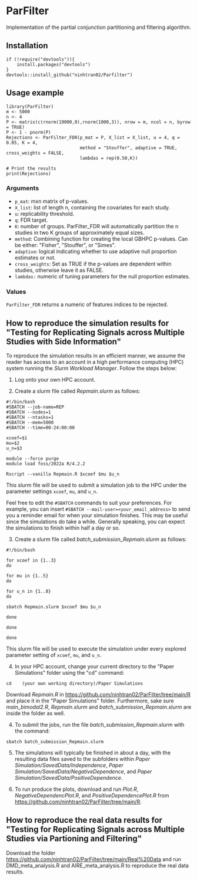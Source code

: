 # ParFilter
 Implementation of the partial conjunction partitioning and filtering algorithm.

 ## Installation
```
if (!require("devtools")){
    install.packages("devtools")
}
devtools::install_github("ninhtran02/Parfilter")
```

 ## Usage example
 ```
library(ParFilter)
m <- 5000
n <- 4
P <- matrix(c(rnorm(19000,0),rnorm(1000,3)), nrow = m, ncol = n, byrow = TRUE)
P <- 1 - pnorm(P)
Rejections <- ParFilter_FDR(p_mat = P, X_list = X_list, u = 4, q = 0.05, K = 4,
                             method = "Stouffer", adaptive = TRUE, cross_weights = FALSE,
                             lambdas = rep(0.50,K))

# Print the results
print(Rejections)
```
### Arguments
- `p_mat`: mxn matrix of p-values.
- `X_list`: list of length n, containing the covariates for each study.
- `u`: replicability threshold.
- `q`: FDR target.
- `K`: number of groups. ParFilter_FDR will automatically partition the n studies in two K groups of approximately equal sizes.
- `method`: Combining function for creating the local GBHPC p-values. Can be either: "Fisher", "Stouffer", or "Simes".
- `adaptive`:  logical indicating whether to use adaptive null proportion estimates or not.
- `cross_weights`: Set as TRUE if the p-values are dependent within studies, otherwise leave it as FALSE.
- `lambdas:` numeric of tuning parameters for the null proportion estimates.

### Values
`ParFilter_FDR` returns a numeric of features indices to be rejected.

## How to reproduce the simulation results for "Testing for Replicating Signals across Multiple Studies with Side Information"
To reproduce the simulation results in an efficient manner, we assume the reader has access to an account in a high performance computing (HPC) system running the *Slurm Workload Manager*. Follow the steps below:

1. Log onto your own HPC account.

2. Create a slurm file called *Repmain.slurm* as follows:
```
#!/bin/bash
#SBATCH --job-name=REP
#SBATCH --nodes=1
#SBATCH --ntasks=1
#SBATCH --mem=5000
#SBATCH --time=00-24:00:00

xcoef=$1
mu=$2
u_n=$3

module --force purge
module load foss/2022a R/4.2.2

Rscript --vanilla Repmain.R $xcoef $mu $u_n
```
This slurm file will be used to submit a simulation job to the HPC under the parameter settings `xcoef`, `mu`, and `u_n`.

Feel free to edit the `#SBATCH` commands to suit your preferences. For example, you can insert `#SBATCH --mail-user=<your_email_address>` to send you a reminder email for when your simulation finishes. This may be useful since the simulations do take a while. Generally speaking, you can expect the simulations to finish within half a day or so.

3. Create a slurm file called *batch_submission_Repmain.slurm* as follows:
```
#!/bin/bash

for xcoef in {1..3}
do

for mu in {1..5}
do

for u_n in {1..8}
do

sbatch Repmain.slurm $xcoef $mu $u_n

done

done

done

```
This slurm file will be used to execute the simulation under every explored parameter setting of `xcoef`, `mu`, and `u_n`.

4. In your HPC account, change your current directory to the "Paper Simulations" folder using the "cd" command:
```
cd    (your own working directory)/Paper Simulations
```
Download *Repmain.R* in https://github.com/ninhtran02/ParFilter/tree/main/R and place it in the "Paper Simulations" folder. Furthermore, sake sure *main_bimodal2.R*, *Repmain.slurm* and *batch\_submission\_Repmain.slurm* are inside the folder as well.

4. To submit the jobs, run the file *batch\_submission\_Repmain.slurm* with the command:
```
sbatch batch_submission_Repmain.slurm
```

5. The simulations will typically be finished in about a day, with the resulting data files saved to the subfolders within *Paper Simulation/SavedData/Independence*, *Paper Simulation/SavedData/NegativeDependence*, and *Paper Simulation/SavedData/PositiveDependence*.
   
6. To run produce the plots, download and run *Plot.R*, *NegativeDependencPlot.R*, and *PositiveDependencePlot.R* from https://github.com/ninhtran02/ParFilter/tree/main/R.

## How to reproduce the real data results for "Testing for Replicating Signals across Multiple Studies via Partioning and Filtering"

Download the folder https://github.com/ninhtran02/ParFilter/tree/main/Real%20Data and run DMD_meta_analysis.R and AIRE_meta_analysis.R to reproduce the real data results.








